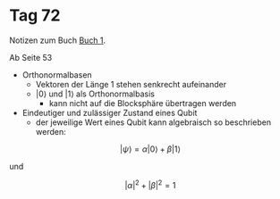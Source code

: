 # Tag 72

Notizen zum Buch [Buch 1](../Buch1.md).

Ab Seite 53
* Orthonormalbasen
  - Vektoren der Länge 1 stehen senkrecht aufeinander
  - $|0\rangle$ und $|1\rangle$ als Orthonormalbasis
    - kann nicht auf die Blocksphäre übertragen werden
* Eindeutiger und zulässiger Zustand eines Qubit
  - der jeweilige Wert eines Qubit kann algebraisch so beschrieben werden:
```math
|\psi\rangle = \alpha|0\rangle + \beta|1\rangle
```
und
```math
|\alpha|^{2} + |\beta|^{2} = 1
```
